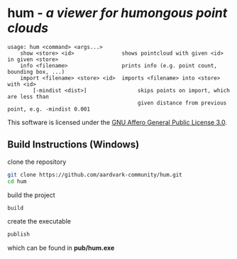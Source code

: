 # hum - *a viewer for **hum**ongous point clouds*

```text
usage: hum <command> <args...>
    show <store> <id>               shows pointcloud with given <id> in given <store>
    info <filename>                 prints info (e.g. point count, bounding box, ...)
    import <filename> <store> <id>  imports <filename> into <store> with <id>
        [-mindist <dist>]                skips points on import, which are less than
                                         given distance from previous point, e.g. -mindist 0.001
```

This software is licensed under the [GNU Affero General Public License 3.0](https://www.gnu.org/licenses/agpl-3.0.en.html).

## Build Instructions (Windows)

clone the repository
```sh
git clone https://github.com/aardvark-community/hum.git
cd hum
```

build the project
```sh
build
```

create the executable
```sh
publish
```

which can be found in **pub/hum.exe**